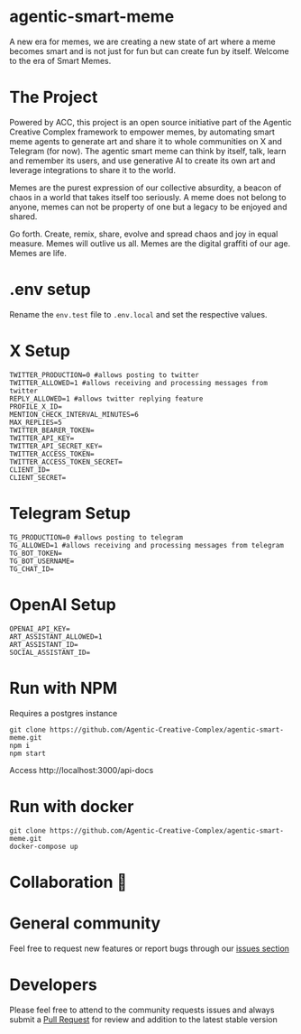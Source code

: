 # agentic-smart-meme

A new era for memes, we are creating a new state of art where a meme becomes smart and is not just for fun but can create fun by itself.
Welcome to the era of Smart Memes.

# The Project

Powered by ACC, this project is an open source initiative part of the Agentic Creative Complex framework to empower memes, by automating smart meme agents to generate art and share it to whole communities on X and Telegram (for now). The agentic smart meme can think by itself, talk, learn and remember its users, and use generative AI to create its own art and leverage integrations to share it to the world.

Memes are the purest expression of our collective absurdity, a beacon of chaos in a world that takes itself too seriously. A meme does not belong to anyone, memes can not be property of one but a legacy to be enjoyed and shared.

Go forth. Create, remix, share, evolve and spread chaos and joy in equal measure. Memes will outlive us all. Memes are the digital graffiti of our age. Memes are life.

# .env setup
Rename the `env.test` file to `.env.local` and set the respective values.

# X Setup
```
TWITTER_PRODUCTION=0 #allows posting to twitter
TWITTER_ALLOWED=1 #allows receiving and processing messages from twitter
REPLY_ALLOWED=1 #allows twitter replying feature
PROFILE_X_ID=
MENTION_CHECK_INTERVAL_MINUTES=6
MAX_REPLIES=5
TWITTER_BEARER_TOKEN=
TWITTER_API_KEY=
TWITTER_API_SECRET_KEY=
TWITTER_ACCESS_TOKEN=
TWITTER_ACCESS_TOKEN_SECRET=
CLIENT_ID=
CLIENT_SECRET=
```

# Telegram Setup
```
TG_PRODUCTION=0 #allows posting to telegram
TG_ALLOWED=1 #allows receiving and processing messages from telegram
TG_BOT_TOKEN=
TG_BOT_USERNAME=
TG_CHAT_ID=
```

# OpenAI Setup
```
OPENAI_API_KEY=
ART_ASSISTANT_ALLOWED=1
ART_ASSISTANT_ID=
SOCIAL_ASSISTANT_ID=
```

# Run with NPM
Requires a postgres instance
```
git clone https://github.com/Agentic-Creative-Complex/agentic-smart-meme.git
npm i
npm start
```
Access http://localhost:3000/api-docs

# Run with docker
```
git clone https://github.com/Agentic-Creative-Complex/agentic-smart-meme.git
docker-compose up
```

# Collaboration 🤝

# General community
Feel free to request new features or report bugs through our [issues section](https://github.com/Agentic-Creative-Complex/agentic-smart-meme/issues)

# Developers
Please feel free to attend to the community requests issues and always submit a [Pull Request](https://github.com/Agentic-Creative-Complex/agentic-smart-meme/pulls) for review and addition to the latest stable version




 
